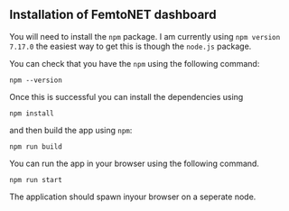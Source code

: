 ## Installation of FemtoNET dashboard

You will need to install the `npm` package. I am currently using `npm version 7.17.0` the easiest way to get this is though the `node.js` package.

You can check that you have the `npm` using the following command:

`npm --version`

Once this is successful you can install the dependencies using

`npm install`

and then build the app using `npm`:

`npm run build`

You can run the app in your browser using the following command.

`npm run start`

The application should spawn inyour browser on a seperate node.